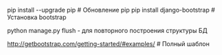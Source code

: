 pip install --upgrade pip  # Обновление pip
pip install django-bootstrap  # Установка bootstrap


python manage.py flush - для повторного построения структуры БД

http://getbootstrap.com/getting-started/#examples/  # Полный шаблон